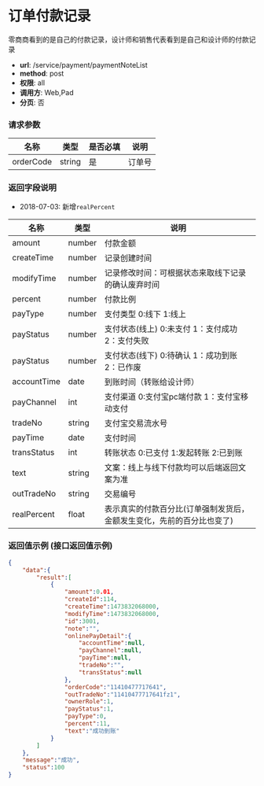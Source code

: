 订单付款记录
=======

零商商看到的是自己的付款记录，设计师和销售代表看到是自己和设计师的付款记录

- **url**: /service/payment/paymentNoteList
- **method**: post
- **权限**: all
- **调用方**: Web,Pad
- **分页**: 否

### 请求参数

|    名称   |  类型  | 是否必填 |  说明  |
|-----------|--------|----------|--------|
| orderCode | string | 是       | 订单号 |

### 返回字段说明

- 2018-07-03: 新增`realPercent`

|     名称    |  类型  |                                  说明                                  |
|-------------|--------|------------------------------------------------------------------------|
| amount      | number | 付款金额                                                               |
| createTime  | number | 记录创建时间                                                           |
| modifyTime  | number | 记录修改时间：可根据状态来取线下记录的确认废弃时间                     |
| percent     | number | 付款比例                                                               |
| payType     | number | 支付类型 0:线下 1:线上                                                 |
| payStatus   | number | 支付状态(线上) 0:未支付 1：支付成功 2：支付失败                        |
| payStatus   | number | 支付状态(线下) 0:待确认 1：成功到账 2：已作废                          |
| accountTime | date   | 到账时间（转账给设计师）                                               |
| payChannel  | int    | 支付渠道 0:支付宝pc端付款 1：支付宝移动支付                            |
| tradeNo     | string | 支付宝交易流水号                                                       |
| payTime     | date   | 支付时间                                                               |
| transStatus | int    | 转账状态 0:已支付 1:发起转账 2:已到账                                  |
| text        | string | 文案：线上与线下付款均可以后端返回文案为准                             |
| outTradeNo  | string | 交易编号                                                               |
| realPercent | float  | 表示真实的付款百分比(订单强制发货后，金额发生变化，先前的百分比也变了) |


### 返回值示例 (接口返回值示例)

```json
{
	"data":{
		"result":[
			{
				"amount":0.01,
				"createId":114,
				"createTime":1473832068000,
				"modifyTime":1473832068000,
				"id":3001,
				"note":"",
				"onlinePayDetail":{
					"accountTime":null,
					"payChannel":null,
					"payTime":null,
					"tradeNo":"",
					"transStatus":null
				},
				"orderCode":"11410477717641",
				"outTradeNo":"11410477717641fz1",
				"ownerRole":1,
				"payStatus":1,
				"payType":0,
				"percent":11,
				"text":"成功到账"
			}
		]
	},
	"message":"成功",
	"status":100
}
```